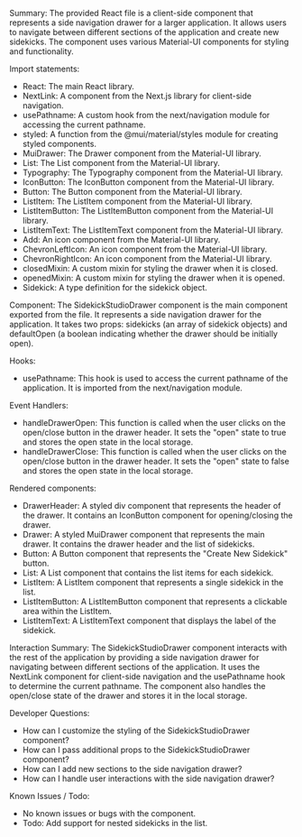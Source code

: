 Summary:
The provided React file is a client-side component that represents a side navigation drawer for a larger application. It allows users to navigate between different sections of the application and create new sidekicks. The component uses various Material-UI components for styling and functionality.

Import statements:
- React: The main React library.
- NextLink: A component from the Next.js library for client-side navigation.
- usePathname: A custom hook from the next/navigation module for accessing the current pathname.
- styled: A function from the @mui/material/styles module for creating styled components.
- MuiDrawer: The Drawer component from the Material-UI library.
- List: The List component from the Material-UI library.
- Typography: The Typography component from the Material-UI library.
- IconButton: The IconButton component from the Material-UI library.
- Button: The Button component from the Material-UI library.
- ListItem: The ListItem component from the Material-UI library.
- ListItemButton: The ListItemButton component from the Material-UI library.
- ListItemText: The ListItemText component from the Material-UI library.
- Add: An icon component from the Material-UI library.
- ChevronLeftIcon: An icon component from the Material-UI library.
- ChevronRightIcon: An icon component from the Material-UI library.
- closedMixin: A custom mixin for styling the drawer when it is closed.
- openedMixin: A custom mixin for styling the drawer when it is opened.
- Sidekick: A type definition for the sidekick object.

Component:
The SidekickStudioDrawer component is the main component exported from the file. It represents a side navigation drawer for the application. It takes two props: sidekicks (an array of sidekick objects) and defaultOpen (a boolean indicating whether the drawer should be initially open).

Hooks:
- usePathname: This hook is used to access the current pathname of the application. It is imported from the next/navigation module.

Event Handlers:
- handleDrawerOpen: This function is called when the user clicks on the open/close button in the drawer header. It sets the "open" state to true and stores the open state in the local storage.
- handleDrawerClose: This function is called when the user clicks on the open/close button in the drawer header. It sets the "open" state to false and stores the open state in the local storage.

Rendered components:
- DrawerHeader: A styled div component that represents the header of the drawer. It contains an IconButton component for opening/closing the drawer.
- Drawer: A styled MuiDrawer component that represents the main drawer. It contains the drawer header and the list of sidekicks.
- Button: A Button component that represents the "Create New Sidekick" button.
- List: A List component that contains the list items for each sidekick.
- ListItem: A ListItem component that represents a single sidekick in the list.
- ListItemButton: A ListItemButton component that represents a clickable area within the ListItem.
- ListItemText: A ListItemText component that displays the label of the sidekick.

Interaction Summary:
The SidekickStudioDrawer component interacts with the rest of the application by providing a side navigation drawer for navigating between different sections of the application. It uses the NextLink component for client-side navigation and the usePathname hook to determine the current pathname. The component also handles the open/close state of the drawer and stores it in the local storage.

Developer Questions:
- How can I customize the styling of the SidekickStudioDrawer component?
- How can I pass additional props to the SidekickStudioDrawer component?
- How can I add new sections to the side navigation drawer?
- How can I handle user interactions with the side navigation drawer?

Known Issues / Todo:
- No known issues or bugs with the component.
- Todo: Add support for nested sidekicks in the list.